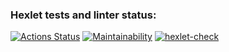 ### Hexlet tests and linter status:
[![Actions Status](https://github.com/Mama1024/python-project-lvl1/workflows/hexlet-check/badge.svg)](https://github.com/Mama1024/python-project-lvl1/actions)
[![Maintainability](https://api.codeclimate.com/v1/badges/a99a88d28ad37a79dbf6/maintainability)](https://codeclimate.com/github/codeclimate/codeclimate/maintainability)
[![hexlet-check](https://github.com/Mama1024/python-project-lvl1/actions/workflows/hexlet-check.yml/badge.svg)](https://github.com/Mama1024/python-project-lvl1/actions/workflows/hexlet-check.yml)
